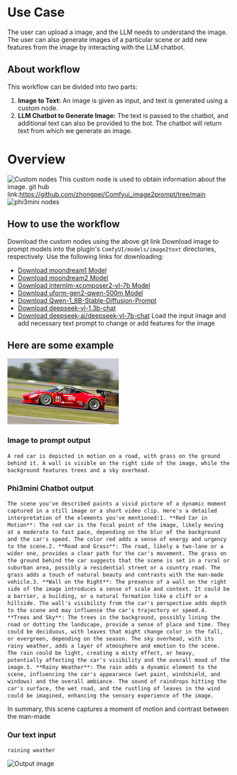 # Use Case
The user can upload a image, and the LLM needs to understand the image. The user can also generate images of a particular scene or add new features from the image by interacting with the LLM chatbot.
## About workflow
This workflow can be divided into two parts: 
1. **Image to Text:** An image is given as input, and text is generated using a custom node.
2.  **LLM Chatbot to Generate Image:** The text is passed to the chatbot, and additional text can also be provided to the bot. The chatbot will return text from which we generate an image.
# Overview
![Custom nodes](https://drive.google.com/drive/u/0/my-drive)
This custom node is used to obtain information about the image.
git hub link:https://github.com/zhongpei/Comfyui_image2prompt/tree/main
![phi3mini nodes](https://drive.google.com/drive/u/0/my-drive)
## How to use the workflow
Download the custom nodes using the above git link
Download image to prompt models into the plugin's  `ComfyUI/models/image2text`  directories, respectively. Use the following links for downloading:

-   [Download moondream1 Model](https://huggingface.co/vikhyatk/moondream1)
-   [Download moondream2 Model](https://huggingface.co/vikhyatk/moondream2)
-   [Download internlm-xcomposer2-vl-7b Model](https://huggingface.co/internlm/internlm-xcomposer2-vl-7b)
-   [Download uform-gen2-qwen-500m Model](https://huggingface.co/unum-cloud/uform-gen2-qwen-500m)
-   [Download Qwen-1_8B-Stable-Diffusion-Prompt](https://huggingface.co/hahahafofo/Qwen-1_8B-Stable-Diffusion-Prompt)
-   [Download deepseek-vl-1.3b-chat](https://huggingface.co/deepseek-ai/deepseek-vl-1.3b-chat)
-   [Download deepseek-ai/deepseek-vl-7b-chat](https://huggingface.co/deepseek-ai/deepseek-vl-7b-chat)
Load the input image and add necessary text prompt to change or add features for the image
## Here are some example 
![Input image](https://github.com/sribalakumaran/images/blob/main/download.jpg)
### Image to prompt output

    A red car is depicted in motion on a road, with grass on the ground behind it. A wall is visible on the right side of the image, while the background features trees and a sky overhead.
### Phi3mini Chatbot output

    The scene you've described paints a vivid picture of a dynamic moment captured in a still image or a short video clip. Here's a detailed interpretation of the elements you've mentioned:1. **Red Car in Motion**: The red car is the focal point of the image, likely moving at a moderate to fast pace, depending on the blur of the background and the car's speed. The color red adds a sense of energy and urgency to the scene.2. **Road and Grass**: The road, likely a two-lane or a wider one, provides a clear path for the car's movement. The grass on the ground behind the car suggests that the scene is set in a rural or suburban area, possibly a residential street or a country road. The grass adds a touch of natural beauty and contrasts with the man-made vehicle.3. **Wall on the Right**: The presence of a wall on the right side of the image introduces a sense of scale and context. It could be a barrier, a building, or a natural formation like a cliff or a hillside. The wall's visibility from the car's perspective adds depth to the scene and may influence the car's trajectory or speed.4. **Trees and Sky**: The trees in the background, possibly lining the road or dotting the landscape, provide a sense of place and time. They could be deciduous, with leaves that might change color in the fall, or evergreen, depending on the season. The sky overhead, with its rainy weather, adds a layer of atmosphere and emotion to the scene. The rain could be light, creating a misty effect, or heavy, potentially affecting the car's visibility and the overall mood of the image.5. **Rainy Weather**: The rain adds a dynamic element to the scene, influencing the car's appearance (wet paint, windshield, and windows) and the overall ambiance. The sound of raindrops hitting the car's surface, the wet road, and the rustling of leaves in the wind could be imagined, enhancing the sensory experience of the image.

In summary, this scene captures a moment of motion and contrast between the man-made
### Our text input

    raining weather
![Output image](https://drive.google.com/drive/u/0/my-drive)
